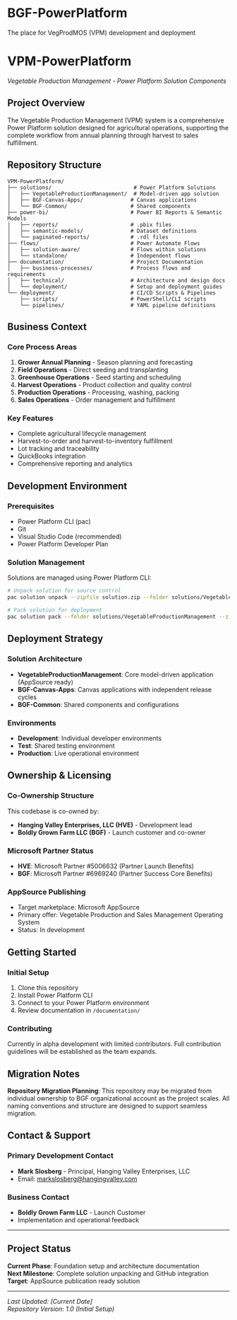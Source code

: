# BGF-PowerPlatform
The place for VegProdMOS (VPM) development and deployment
# VPM-PowerPlatform
*Vegetable Production Management - Power Platform Solution Components*

## Project Overview

The Vegetable Production Management (VPM) system is a comprehensive Power Platform solution designed for agricultural operations, supporting the complete workflow from annual planning through harvest to sales fulfillment.

## Repository Structure

```
VPM-PowerPlatform/
├── solutions/                          # Power Platform Solutions
│   ├── VegetableProductionManagement/  # Model-driven app solution
│   ├── BGF-Canvas-Apps/               # Canvas applications
│   └── BGF-Common/                    # Shared components
├── power-bi/                          # Power BI Reports & Semantic Models
│   ├── reports/                       # .pbix files
│   ├── semantic-models/               # Dataset definitions
│   └── paginated-reports/             # .rdl files
├── flows/                             # Power Automate Flows
│   ├── solution-aware/                # Flows within solutions
│   └── standalone/                    # Independent flows
├── documentation/                     # Project Documentation
│   ├── business-processes/            # Process flows and requirements
│   ├── technical/                     # Architecture and design docs
│   └── deployment/                    # Setup and deployment guides
└── deployment/                        # CI/CD Scripts & Pipelines
    ├── scripts/                       # PowerShell/CLI scripts
    └── pipelines/                     # YAML pipeline definitions
```

## Business Context

### Core Process Areas
1. **Grower Annual Planning** - Season planning and forecasting
2. **Field Operations** - Direct seeding and transplanting
3. **Greenhouse Operations** - Seed starting and scheduling  
4. **Harvest Operations** - Product collection and quality control
5. **Production Operations** - Processing, washing, packing
6. **Sales Operations** - Order management and fulfillment

### Key Features
- Complete agricultural lifecycle management
- Harvest-to-order and harvest-to-inventory fulfillment
- Lot tracking and traceability
- QuickBooks integration
- Comprehensive reporting and analytics

## Development Environment

### Prerequisites
- Power Platform CLI (pac)
- Git
- Visual Studio Code (recommended)
- Power Platform Developer Plan

### Solution Management
Solutions are managed using Power Platform CLI:
```bash
# Unpack solution for source control
pac solution unpack --zipfile solution.zip --folder solutions/VegetableProductionManagement

# Pack solution for deployment  
pac solution pack --folder solutions/VegetableProductionManagement --zipfile solution.zip
```

## Deployment Strategy

### Solution Architecture
- **VegetableProductionManagement**: Core model-driven application (AppSource ready)
- **BGF-Canvas-Apps**: Canvas applications with independent release cycles
- **BGF-Common**: Shared components and configurations

### Environments
- **Development**: Individual developer environments
- **Test**: Shared testing environment
- **Production**: Live operational environment

## Ownership & Licensing

### Co-Ownership Structure
This codebase is co-owned by:
- **Hanging Valley Enterprises, LLC (HVE)** - Development lead
- **Boldly Grown Farm LLC (BGF)** - Launch customer and co-owner

### Microsoft Partner Status
- **HVE**: Microsoft Partner #5006632 (Partner Launch Benefits)
- **BGF**: Microsoft Partner #6969240 (Partner Success Core Benefits)

### AppSource Publishing
- Target marketplace: Microsoft AppSource
- Primary offer: Vegetable Production and Sales Management Operating System
- Status: In development

## Getting Started

### Initial Setup
1. Clone this repository
2. Install Power Platform CLI
3. Connect to your Power Platform environment
4. Review documentation in `/documentation/`

### Contributing
Currently in alpha development with limited contributors. Full contribution guidelines will be established as the team expands.

## Migration Notes

**Repository Migration Planning**: This repository may be migrated from individual ownership to BGF organizational account as the project scales. All naming conventions and structure are designed to support seamless migration.

## Contact & Support

### Primary Development Contact
- **Mark Slosberg** - Principal, Hanging Valley Enterprises, LLC
- Email: markslosberg@hangingvalley.com

### Business Contact  
- **Boldly Grown Farm LLC** - Launch Customer
- Implementation and operational feedback

---

## Project Status

**Current Phase**: Foundation setup and architecture documentation  
**Next Milestone**: Complete solution unpacking and GitHub integration  
**Target**: AppSource publication ready solution

---

*Last Updated: [Current Date]*  
*Repository Version: 1.0 (Initial Setup)*
